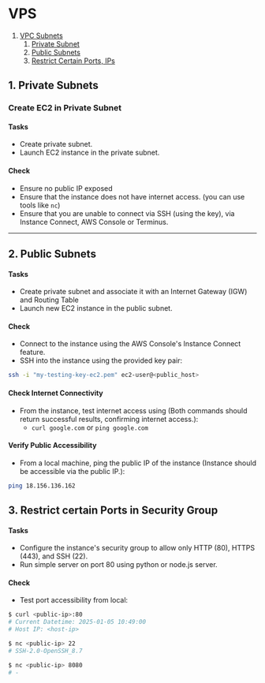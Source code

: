 # VPS

1. [VPC Subnets](Readme.md)
   1. [Private Subnet](Readme.md#1-private-subnets)
   2. [Public Subnets](Readme.md#2-public-subnets)
   3. [Restrict Certain Ports, IPs](Readme.md#3-restrict-certain-ports-in-security-group-)

## 1. Private Subnets

### **Create EC2 in Private Subnet**

#### Tasks
- Create private subnet.
- Launch EC2 instance in the private subnet.

#### Check
- Ensure no public IP exposed
- Ensure that the instance does not have internet access. (you can use tools like `nc`)
- Ensure that you are unable to connect via SSH (using the key), via Instance Connect, AWS Console or Terminus.

---

## 2. Public Subnets

#### Tasks
- Create private subnet and associate it with an Internet Gateway (IGW) and Routing Table
- Launch new EC2 instance in the public subnet.

#### Check
- Connect to the instance using the AWS Console's Instance Connect feature.
- SSH into the instance using the provided key pair:
```bash
ssh -i "my-testing-key-ec2.pem" ec2-user@<public_host>
```

#### **Check Internet Connectivity**  
- From the instance, test internet access using (Both commands should return successful results, confirming internet access.):
  - `curl google.com` or `ping google.com`


#### **Verify Public Accessibility**  
- From a local machine, ping the public IP of the instance (Instance should be accessible via the public IP.):
```bash
ping 18.156.136.162
```

## **3. Restrict certain Ports in Security Group**  

#### Tasks
- Configure the instance's security group to allow only HTTP (80), HTTPS (443), and SSH (22).
- Run simple server on port 80 using python or node.js server.


#### Check
- Test port accessibility from local:
```bash
$ curl <public-ip>:80
# Current Datetime: 2025-01-05 10:49:00
# Host IP: <host-ip>

$ nc <public-ip> 22
# SSH-2.0-OpenSSH_8.7

$ nc <public-ip> 8080
# -
```

